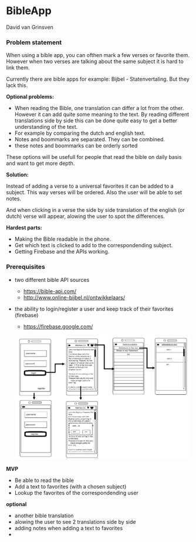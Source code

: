 # BibleApp
David van Grinsven

### Problem statement
When using a bible app, you can ofthen mark a few verses or favorite them.
However when two verses are talking about the same subject it is hard to link them.

Currently there are bible apps for example: Bijbel - Statenvertaling.
But they lack this.

__Optional problems:__

* When reading the Bible, one translation can differ a lot from the other. However it can add quite some meaning to the text.
By reading different translations side by side this can be done quite easy to get a better understanding of the text. 
 * For example by comparing the dutch and english text.
* Notes and boommarks are separated. They can be combined.
 * these notes and boommarks can be orderly sorted


These options will be usefull for people that read the bible on daily basis and want to get more depth.

__Solution:__

Instead of adding a verse to a universal favorites it can be added to a subject. This way verses will be ordered.
Also the user will be able to set notes.

And when clicking in a verse the side by side translation of the english (or dutch) verse will appear, alowing the user to spot the differences.

__Hardest parts:__
* Making the Bible readable in the phone.
* Get which text is clicked to add to the correspondending subject.
* Getting Firebase and the APIs working.

### Prerequisites
* two different bible API sources
  * https://bible-api.com/
  * http://www.online-bijbel.nl/ontwikkelaars/
* the ability to login/register a user and keep track of their favorites (firebase)
  * https://firebase.google.com/
  
  ![draft](/doc/draft.jpg)

__MVP__
* Be able to read the bible
* Add a text to favorites (with a chosen subject)
* Lookup the favorites of the correspondending user

__optional__ 
* another bible translation
* alowing the user to see 2 translations side by side
* adding notes when adding a text to favorites
* 
